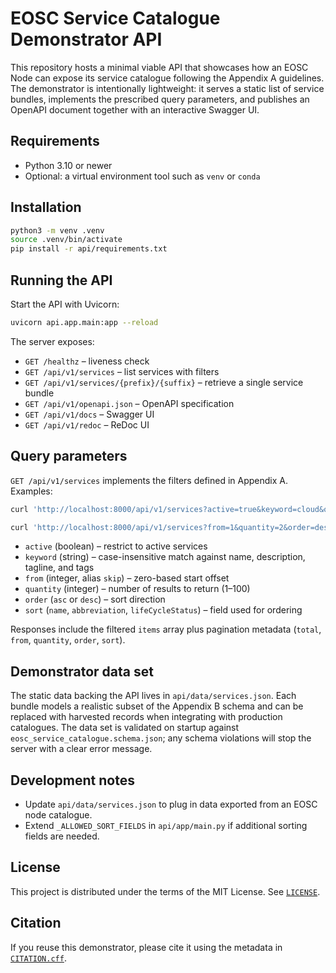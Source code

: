 # EOSC Service Catalogue Demonstrator API

This repository hosts a minimal viable API that showcases how an EOSC Node can expose its service catalogue following the Appendix A guidelines. The demonstrator is intentionally lightweight: it serves a static list of service bundles, implements the prescribed query parameters, and publishes an OpenAPI document together with an interactive Swagger UI.

## Requirements

- Python 3.10 or newer
- Optional: a virtual environment tool such as `venv` or `conda`

## Installation

```bash
python3 -m venv .venv
source .venv/bin/activate
pip install -r api/requirements.txt
```

## Running the API

Start the API with Uvicorn:

```bash
uvicorn api.app.main:app --reload
```

The server exposes:

- `GET /healthz` – liveness check
- `GET /api/v1/services` – list services with filters
- `GET /api/v1/services/{prefix}/{suffix}` – retrieve a single service bundle
- `GET /api/v1/openapi.json` – OpenAPI specification
- `GET /api/v1/docs` – Swagger UI
- `GET /api/v1/redoc` – ReDoc UI

## Query parameters

`GET /api/v1/services` implements the filters defined in Appendix A. Examples:

```bash
curl 'http://localhost:8000/api/v1/services?active=true&keyword=cloud&quantity=5'

curl 'http://localhost:8000/api/v1/services?from=1&quantity=2&order=desc&sort=abbreviation'
```

- `active` (boolean) – restrict to active services
- `keyword` (string) – case-insensitive match against name, description, tagline, and tags
- `from` (integer, alias `skip`) – zero-based start offset
- `quantity` (integer) – number of results to return (1–100)
- `order` (`asc` or `desc`) – sort direction
- `sort` (`name`, `abbreviation`, `lifeCycleStatus`) – field used for ordering

Responses include the filtered `items` array plus pagination metadata (`total`, `from`, `quantity`, `order`, `sort`).

## Demonstrator data set

The static data backing the API lives in `api/data/services.json`. Each bundle models a realistic subset of the Appendix B schema and can be replaced with harvested records when integrating with production catalogues. The data set is validated on startup against `eosc_service_catalogue.schema.json`; any schema violations will stop the server with a clear error message.

## Development notes

- Update `api/data/services.json` to plug in data exported from an EOSC node catalogue.
- Extend `_ALLOWED_SORT_FIELDS` in `api/app/main.py` if additional sorting fields are needed.

## License

This project is distributed under the terms of the MIT License. See [`LICENSE`](LICENSE).

## Citation

If you reuse this demonstrator, please cite it using the metadata in [`CITATION.cff`](CITATION.cff).
